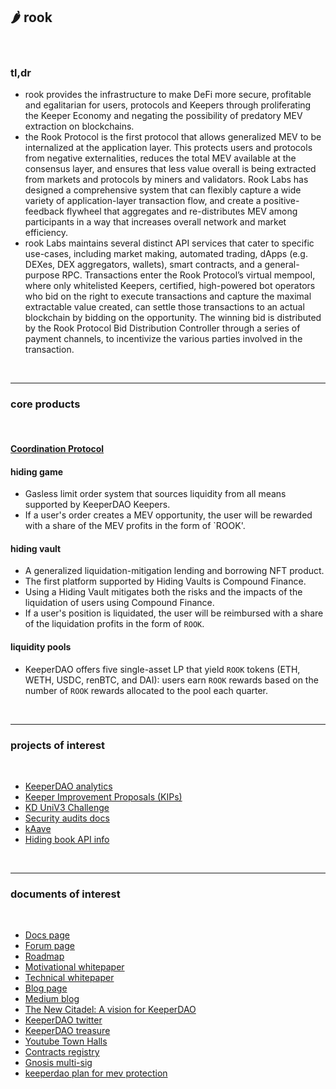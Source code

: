 ## 🌶 rook

<br>

### tl,dr 

* rook provides the infrastructure to make DeFi more secure, profitable and egalitarian for users, protocols and Keepers through proliferating the Keeper Economy and negating the possibility of predatory MEV extraction on blockchains.
* the Rook Protocol is the first protocol that allows generalized MEV to be internalized at the application layer. This protects users and protocols from negative externalities, reduces the total MEV available at the consensus layer, and ensures that less value overall is being extracted from markets and protocols by miners and validators. Rook Labs has designed a comprehensive system that can flexibly capture a wide variety of application-layer transaction flow, and create a positive-feedback flywheel that aggregates and re-distributes MEV among participants in a way that increases overall network and market efficiency.
* rook Labs maintains several distinct API services that cater to specific use-cases, including market making, automated trading, dApps (e.g. DEXes, DEX aggregators, wallets), smart contracts, and a general-purpose RPC. Transactions enter the Rook Protocol’s virtual mempool, where only whitelisted Keepers, certified, high-powered bot operators who bid on the right to execute transactions and capture the maximal extractable value created, can settle those transactions to an actual blockchain by bidding on the opportunity. The winning bid is distributed by the Rook Protocol Bid Distribution Controller through a series of payment channels, to incentivize the various parties involved in the transaction.

<br>

---

### core products

<br>

#### [Coordination Protocol](https://github.com/bt3gl-labs/Scratch-Space-Stateful-Blockchains-and-MEV/blob/main/keeperDAO/coordination_protocol.md)

#### hiding game

* Gasless limit order system that sources liquidity from all means supported by KeeperDAO Keepers.
* If a user's order creates a MEV opportunity, the user will be rewarded with a share of the MEV profits in the form of `ROOK'.

#### hiding vault

* A generalized liquidation-mitigation lending and borrowing NFT product. 
* The first platform supported by Hiding Vaults is Compound Finance. 
* Using a Hiding Vault mitigates both the risks and the impacts of the liquidation of users using Compound Finance. 
* If a user's position is liquidated, the user will be reimbursed with a share of the liquidation profits in the form of `ROOK`.

#### liquidity pools

* KeeperDAO offers five single-asset LP that yield `ROOK` tokens (ETH, WETH, USDC, renBTC, and DAI): users earn `ROOK` rewards based on the number  of `ROOK` rewards allocated to the pool each quarter.


<br>

---

### projects of interest

<br>

* [KeeperDAO analytics](https://github.com/keeperdao/analytics)
* [Keeper Improvement Proposals (KIPs)](https://github.com/keeperdao/kips)
* [KD UniV3 Challenge](https://github.com/keeperdao/solidity-challenge-2)
* [Security audits docs](https://github.com/keeperdao/docs/tree/master/audits)
* [kAave](https://github.com/keeperdao/kaave)
* [Hiding book API info](https://hidingbook.keeperdao.com/api/v1/info)


<br>

---

### documents of interest

<br>

* [Docs page](https://docs.keeperdao.com/reference/)
* [Forum page](https://forum.keeperdao.com/)
* [Roadmap](https://www.keeperdao.com/files/roadmap.png)
* [Motivational whitepaper](https://github.com/keeperdao/whitepaper)
* [Technical whitepaper](https://www.keeperdao.com/files/gov-beigepaper.pdf)
* [Blog page](https://blog.keeperdao.com/)
* [Medium blog](https://medium.com/keeperdao)
* [The New Citadel: A vision for KeeperDAO](https://keeperdao-labs.notion.site/The-New-Citadel-A-Vision-for-KeeperDAO-125ed6222f4542d99d8e171ddbe2bc38)
* [KeeperDAO twitter](https://twitter.com/Keeper_DAO)
* [KeeperDAO treasure](https://app.zerion.io/0x9a67F1940164d0318612b497E8e6038f902a00a4/overview)
* [Youtube Town Halls](https://www.youtube.com/channel/UCDNHJWdB32MdwcHs0Btiaxg/videos)
* [Contracts registry](https://docs.keeperdao.com/reference/for-beginners/smart-contracts)
* [Gnosis multi-sig](https://gnosis-safe.io/app/eth:0xa8b0a855BE21568B93f32805b244158Cc61AD006/balances)
* [keeperdao plan for mev protection](https://blog.keeperdao.com/how-to-protect-yourself-from-mev-and-get-paid-for-it/)

